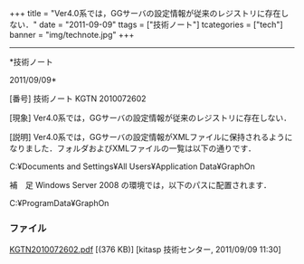 ﻿+++
title = "Ver4.0系では，GGサーバの設定情報が従来のレジストリに存在しない．"
date = "2011-09-09"
ttags = ["技術ノート"]
tcategories = ["tech"]
banner = "img/technote.jpg"
+++

-----------------------------------------------------------------------------------------------------------------------------

*技術ノート

2011/09/09*


[番号]
技術ノート KGTN 2010072602

[現象]
Ver4.0系では，GGサーバの設定情報が従来のレジストリに存在しない．

[説明]
Ver4.0系では，GGサーバの設定情報がXMLファイルに保持されるようになりました．フォルダおよびXMLファイルの一覧は以下の通りです．

C:¥Documents and Settings¥All Users¥Application Data¥GraphOn

補　足
Windows Server 2008 の環境では，以下のパスに配置されます．

C:¥ProgramData¥GraphOn


### ファイル

 
 


[KGTN2010072602.pdf](http://techreport.kitasp.net/attachments/download/240/KGTN2010072602.pdf)
 [(376 KB)] [kitasp 技術センター, 2011/09/09
11:30]


 


 

